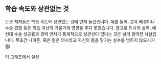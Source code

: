 ## 학습 속도와 상관없는 것
논문 저자들은 학습 속도와 상관없는 것에 먼저 놀랐습니다. 예를 들어, 교육 배경이나 수술 경험 등은 학습 곡선의 기울기에 영향을 주지 못했습니다. 참고로 의사의 실력, 예컨대 수술 성공률과 경력 연차가 통계적으로 상관성이 없다는 것은 널리 알려진 사실입니다. 무조건 나이든, 혹은 젊은 의사라고 자신의 몸을 맡기는 실수를 범하지 않으시기를!

이 그래프에서 실선
